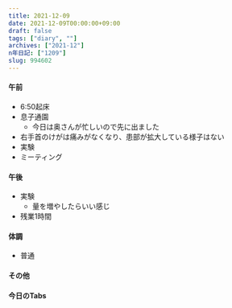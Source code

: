 ```yaml
---
title: 2021-12-09
date: 2021-12-09T00:00:00+09:00
draft: false
tags: ["diary", ""]
archives: ["2021-12"]
n年日記: ["1209"]
slug: 994602
---
```

#### 午前
- 6:50起床
- 息子通園
  - 今日は奥さんが忙しいので先に出ました
- 右手首のけがは痛みがなくなり、患部が拡大している様子はない
- 実験
- ミーティング
#### 午後
- 実験
  - 量を増やしたらいい感じ
- 残業1時間
#### 体調
- 普通
#### その他
#### 今日のTabs